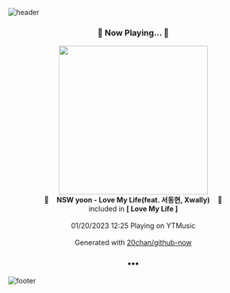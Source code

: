 ![header](https://capsule-render.vercel.app/api?type=wave&height=170&section=header&text=Hi.%20I'm%20SHIFT&fontColor=090707&fontAlignX=45&fontAlignY=65&fontSize=100)

<h3 align="center">🎵 Now Playing... 🎵</h3>
<p align="center">
  <a href="https://music.youtube.com/watch?v=bdpiqjL-Y3M">
    <img width="300" src="https://lh3.googleusercontent.com/vSGUuJdyve-X5OHdEVCeMdtiA3uFCA0Q7TBWlQWKcuBhWvEnyhqxCiVEdhYf3eygdphyAK7PjOs9YoU">
  </a>
  <br>
  🎵&nbsp&nbsp&nbsp <b>NSW yoon - Love My Life(feat. 서동현, Xwally)</b> &nbsp&nbsp&nbsp🎵
  <br>
  included in <b>[ Love My Life ]</b>
  
  <br />
  <br />
  01/20/2023 12:25 Playing on YTMusic
  <br />
  <br />
  Generated with <a href="https://github.com/20chan/github-now">20chan/github-now</a>
</p>

<h3 align="center">•••</h3>

![footer](https://capsule-render.vercel.app/api?type=wave&height=150&section=footer)
